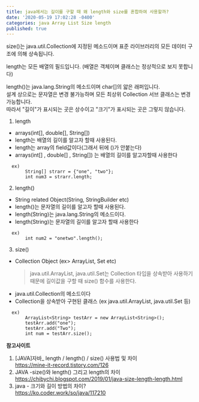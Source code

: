 ```yaml
---
title: java에서는 길이를 구할 때 왜 length와 size를 혼합하여 사용할까?
date: '2020-05-19 17:02:28 -0400'
categories: java Array List Size length
published: true
---
```



size()는 java.util.Collection에 지정된 메소드이며 표준 라이브러리의 모든 데이터 구조에 의해 상속됩니다.  

length는 모든 배열의 필드입니다. (배열은 객체이며 클래스는 정상적으로 보지 못합니다)  

length()는 java.lang.String의 메소드이며 char[]의 얇은 래퍼입니다.  
설계 상으로는 문자열은 변경 불가능하며 모든 최상위 Collection 서브 클래스는 변경 가능합니다.  
따라서 "길이"가 표시되는 곳은 상수이고 "크기"가 표시되는 곳은 그렇지 않습니다.  


1. length
 - arrays(int[], double[], String[])
 - length는 배열의 길이를 알고자 할때 사용된다.
 - length는 array의 field값이다(그래서 뒤에 ()가 안붙는다)
 - arrays(int[] , double[] , String[]) 는 배열의 길이를 알고자할때 사용한다
 ```
   ex)
        String[] strarr = {"one", "two"};
        int num3 = strarr.length;
 ```
	
				
2. length()
 - String related Object(String, StringBuilder etc)
 - length()는 문자열의 길이를 알고자 할때 사용된다.
 - length(String)는 java.lang.String의 메소드이다.
 - length(String)는 문자열의 길이를 알고자 할때 사용한다
 ```
   ex)
        int num2 = "onetwo".length();
 ```
 
 
3. size()
 - Collection Object (ex> ArrayList, Set etc)
   > java.util.ArrayList, java.util.Set는 Collection 타입을 상속받아 사용하기 때문에 길이값을 구할 때 size() 함수를 사용한다.
 - java.util.Collection의 메소드이다
 - Collection을 상속받아 구현된 클래스 (ex java.util.ArrayList, java.util.Set 등)
 ```
   ex)
        ArrayList<String> testArr = new ArrayList<String>();
        testArr.add("one");
        testArr.add("Two");
        int num = testArr.size();
 ```

__참고사이트__
1. [JAVA]자바_ length / length() / size() 사용법 및 차이  
   <https://mine-it-record.tistory.com/126>
2. JAVA -size()와 length() 그리고 length의 차이  
   <https://chibychi.blogspot.com/2019/01/java-size-length-length.html>
3. java - 크기와 길이 방법의 차이?  
   <https://ko.coder.work/so/java/117210>
